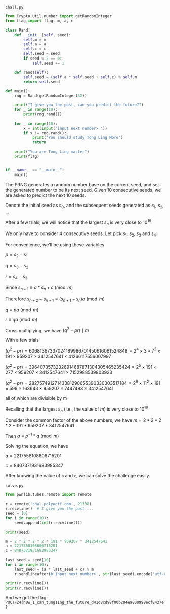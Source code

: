 `chall.py`:
```Python
from Crypto.Util.number import getRandomInteger
from flag import flag, m, a, c

class Rand:
    def __init__(self, seed):
        self.m = m
        self.a = a
        self.c = c
        self.seed = seed
        if seed % 2 == 0:
            self.seed += 1

    def rand(self):
        self.seed = (self.a * self.seed + self.c) % self.m
        return self.seed

def main():
    rng = Rand(getRandomInteger(32))

    print("I give you the past, can you predict the future?")
    for _ in range(10):
        print(rng.rand())

    for _ in range(10):
        x = int(input('input next number> '))
        if x != rng.rand():
            print("You should study Tong Ling More")
            return

    print("You are Tong Ling master")
    print(flag)


if __name__ == "__main__":
    main()
```

The PRNG generates a random number base on the current seed, and set the generated number to be its next seed.
Given 10 consecutive seeds, we are asked to predict the next 10 seeds.



Denote the initial seed as $s_0$, and the subsequent seeds generated as $s_1$, $s_2$, ...

After a few trials, we will notice that the largest $s_n$ is very close to $10^{19}$

We only have to consider 4 consecutive seeds. Let pick $s_1$, $s_2$, $s_3$ and $s_4$

For convenience, we'll be using these variables

$p = s_2 - s_1$

$q = s_3 - s_2$

$r = s_4 - s_3$

Since $s_{n+1} \equiv a * s_n + c \pmod m$

Therefore $s_{n+2} - s_{n+1} \equiv (s_{n+1} - s_n)a \pmod m$

$q \equiv pa \pmod m$

$r \equiv qa \pmod m$

Cross multiplying, we have $(q^2 - pr) \mid m$

With a few trials

$(q^2 - pr) = 60681367337024189986701450616061524848 = 2^4 × 3 × 7^2 × 191 × 959207 × 3412547641 × 41266117556007997$

$(q^2 - pr) = 39640735732326914687871304305465235424 = 2^5 × 191 × 277 × 959207 × 3412547641 × 7152988539803923$

$(q^2 - pr) = 28275749127143381290655390330303517184 = 2^9 × 11^2 × 191 × 599 × 163643 × 959207 × 7447493 × 3412547641$

all of which are divisible by m

Recalling that the largest $s_n$ (i.e., the value of $m$) is very close to $10^19$

Consider the common factor of the above numbers, we have $m = 2*2*2*2 * 191 * 959207 * 3412547641$

Then $a \equiv p^{-1} * q \pmod m$

Solving the equation, we have

$a = 2217558108606715201$

$c = 8407371931683985347$


After knowing the value of `a` and `c`, we can solve the challenge easily.

`solve.py`:
```Python
from pwnlib.tubes.remote import remote

r = remote('chal.polyuctf.com', 21338)
r.recvline()  # I give you the past ...
seed = [0]
for i in range(10):
    seed.append(int(r.recvline()))

print(seed)

m = 2 * 2 * 2 * 2 * 191 * 959207 * 3412547641
a = 2217558108606715201
c = 8407371931683985347

last_seed = seed[10]
for i in range(10):
    last_seed = (a * last_seed + c) % m
    r.sendlineafter(b'input next number>', str(last_seed).encode('utf-8'))

print(r.recvline())
print(r.recvline())
```

And we got the flag: `PUCTF24{n0w_1_can_tung11ng_the_future_d41d8cd98f00b204e9800998ecf8427e}`

